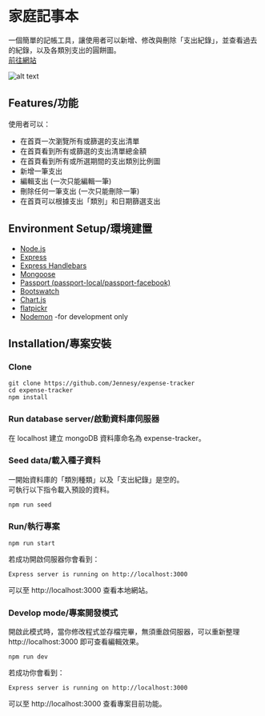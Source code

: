 # 家庭記事本

一個簡單的記帳工具，讓使用者可以新增、修改與刪除「支出紀錄」，並查看過去的紀錄，以及各類別支出的圓餅圖。\
[前往網站](https://protected-river-87199.herokuapp.com/)

![alt text](https://user-images.githubusercontent.com/68381960/186365803-b8b8144a-245d-4c3b-84a9-10210d80860c.png)

## Features/功能

使用者可以：

- 在首頁一次瀏覽所有或篩選的支出清單
- 在首頁看到所有或篩選的支出清單總金額
- 在首頁看到所有或所選期間的支出類別比例圖
- 新增一筆支出
- 編輯支出 (一次只能編輯一筆)
- 刪除任何一筆支出 (一次只能刪除一筆)
- 在首頁可以根據支出「類別」和日期篩選支出

## Environment Setup/環境建置

- [Node.js](https://nodejs.org/en/)
- [Express](https://expressjs.com/)
- [Express Handlebars](https://www.npmjs.com/package/express-handlebars)
- [Mongoose](https://mongoosejs.com/)
- [Passport (passport-local/passport-facebook)](https://www.passportjs.org/docs/)
- [Bootswatch](https://bootswatch.com/)
- [Chart.js](https://www.chartjs.org/)
- [flatpickr](https://flatpickr.js.org/)
- [Nodemon](https://www.npmjs.com/package/nodemon) -for development only

## Installation/專案安裝

### Clone

```
git clone https://github.com/Jennesy/expense-tracker
cd expense-tracker
npm install
```

### Run database server/啟動資料庫伺服器

在 localhost 建立 mongoDB 資料庫命名為 expense-tracker。

### Seed data/載入種子資料

一開始資料庫的「類別種類」以及「支出紀錄」是空的。\
可執行以下指令載入預設的資料。

```
npm run seed
```

### Run/執行專案

```
npm run start
```

若成功開啟伺服器你會看到：

```
Express server is running on http://localhost:3000
```

可以至 http://localhost:3000 查看本地網站。

### Develop mode/專案開發模式

開啟此模式時，當你修改程式並存檔完畢，無須重啟伺服器，可以重新整理 http://localhost:3000 即可查看編輯效果。

```
npm run dev
```

若成功你會看到：

```
Express server is running on http://localhost:3000
```

可以至 http://localhost:3000 查看專案目前功能。

